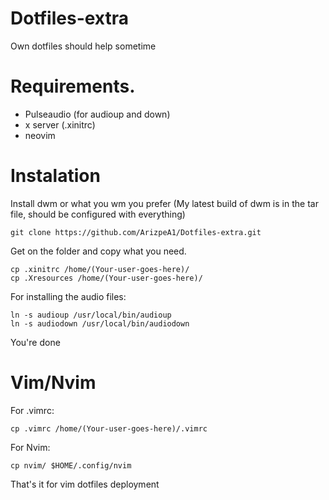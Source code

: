 # Dotfiles-extra
Own dotfiles should help sometime
# Requirements.
- Pulseaudio (for audioup and down)
- x server (.xinitrc)
- neovim

# Instalation
Install dwm or what you wm you prefer (My latest build of dwm is in the tar file, should be configured with everything)

    git clone https://github.com/ArizpeA1/Dotfiles-extra.git
    
Get on the folder and copy what you need.

    cp .xinitrc /home/(Your-user-goes-here)/
    cp .Xresources /home/(Your-user-goes-here)/
    
For installing the audio files:

    ln -s audioup /usr/local/bin/audioup
    ln -s audiodown /usr/local/bin/audiodown
    
You're done
    
# Vim/Nvim
For .vimrc:
    
    cp .vimrc /home/(Your-user-goes-here)/.vimrc
    
 For Nvim:
 
    cp nvim/ $HOME/.config/nvim
 
 That's it for vim dotfiles deployment
